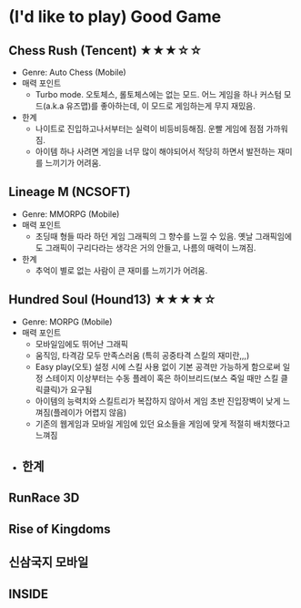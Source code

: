 # (I'd like to play) Good Game


## Chess Rush (Tencent) ★★★☆☆
- Genre: Auto Chess (Mobile)
- 매력 포인트
  - Turbo mode. 오토체스, 롤토체스에는 없는 모드. 어느 게임을 하나 커스텀 모드(a.k.a 유즈맵)를 좋아하는데, 이 모드로 게임하는게 무지 재밌음.
- 한계
  - 나이트로 진입하고나서부터는 실력이 비등비등해짐. 운빨 게임에 점점 가까워짐.
  - 아이템 하나 사려면 게임을 너무 많이 해야되어서 적당히 하면서 발전하는 재미를 느끼기가 어려움.
 
 
## Lineage M (NCSOFT)
- Genre: MMORPG (Mobile)
- 매력 포인트
  - 초딩때 형들 따라 하던 게임 그래픽의 그 향수를 느낄 수 있음. 옛날 그래픽임에도 그래픽이 구리다라는 생각은 거의 안들고, 나름의 매력이 느껴짐.
- 한계
  - 추억이 별로 없는 사람이 큰 재미를 느끼기가 어려움.


## Hundred Soul (Hound13) ★★★★☆
- Genre: MORPG (Mobile)
- 매력 포인트
  - 모바일임에도 뛰어난 그래픽
  - 움직임, 타격감 모두 만족스러움 (특히 공중타격 스킬의 재미란,,,)
  - Easy play(오토) 설정 시에 스킬 사용 없이 기본 공격만 가능하게 함으로써 일정 스테이지 이상부터는 수동 플레이 혹은 하이브리드(보스 죽일 때만 스킬 클릭클릭)가 요구됨
  - 아이템의 능력치와 스킬트리가 복잡하지 않아서 게임 초반 진입장벽이 낮게 느껴짐(플레이가 어렵지 않음)
  - 기존의 웹게임과 모바일 게임에 있던 요소들을 게임에 맞게 적절히 배치했다고 느껴짐
- 한계
  - 


## RunRace 3D



## Rise of Kingdoms



## 신삼국지 모바일


## INSIDE

